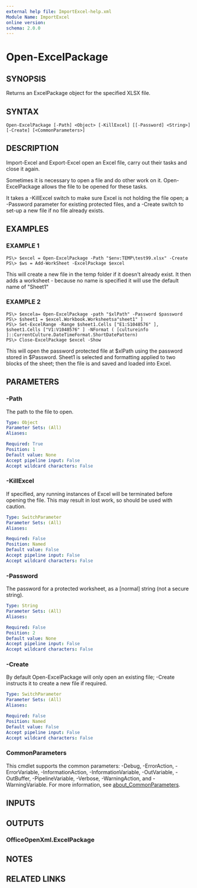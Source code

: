 ```yaml
---
external help file: ImportExcel-help.xml
Module Name: ImportExcel
online version:
schema: 2.0.0
---
```


# Open-ExcelPackage

## SYNOPSIS
Returns an ExcelPackage object for the specified XLSX file.

## SYNTAX

```
Open-ExcelPackage [-Path] <Object> [-KillExcel] [[-Password] <String>] [-Create] [<CommonParameters>]
```

## DESCRIPTION
Import-Excel and Export-Excel open an Excel file, carry out their tasks and close it again.

Sometimes it is necessary to open a file and do other work on it. Open-ExcelPackage allows the file to be opened for these tasks.

It takes a -KillExcel switch to make sure Excel is not holding the file open; a -Password parameter for existing protected files, and a -Create switch to set-up a new file if no file already exists.

## EXAMPLES

### EXAMPLE 1
```
PS\> $excel = Open-ExcelPackage -Path "$env:TEMP\test99.xlsx" -Create
PS\> $ws = Add-WorkSheet -ExcelPackage $excel
```

This will create a new file in the temp folder if it doesn't already exist. It then adds a worksheet - because no name is specified it will use the default name of "Sheet1"

### EXAMPLE 2
```
PS\> $excela= Open-ExcelPackage -path "$xlPath" -Password $password
PS\> $sheet1 = $excel.Workbook.Worksheetsa"sheet1" ]
PS\> Set-ExcelRange -Range $sheet1.Cells ["E1:S1048576" ], $sheet1.Cells ["V1:V1048576" ] -NFormat ( [cultureinfo ]::CurrentCulture.DateTimeFormat.ShortDatePattern)
PS\> Close-ExcelPackage $excel -Show

```

This will open the password protected file at $xlPath using the password stored in $Password.
Sheet1 is selected and formatting applied to two blocks of the sheet; then the file is and saved and loaded into Excel.

## PARAMETERS

### -Path
The path to the file to open.

```yaml
Type: Object
Parameter Sets: (All)
Aliases:

Required: True
Position: 1
Default value: None
Accept pipeline input: False
Accept wildcard characters: False
```

### -KillExcel
If specified, any running instances of Excel will be terminated before opening the file. This may result in lost work, so should be used with caution.

```yaml
Type: SwitchParameter
Parameter Sets: (All)
Aliases:

Required: False
Position: Named
Default value: False
Accept pipeline input: False
Accept wildcard characters: False
```

### -Password
The password for a protected worksheet, as a \[normal\] string (not a secure string).

```yaml
Type: String
Parameter Sets: (All)
Aliases:

Required: False
Position: 2
Default value: None
Accept pipeline input: False
Accept wildcard characters: False
```

### -Create
By default Open-ExcelPackage will only open an existing file; -Create instructs it to create a new file if required.

```yaml
Type: SwitchParameter
Parameter Sets: (All)
Aliases:

Required: False
Position: Named
Default value: False
Accept pipeline input: False
Accept wildcard characters: False
```

### CommonParameters
This cmdlet supports the common parameters: -Debug, -ErrorAction, -ErrorVariable, -InformationAction, -InformationVariable, -OutVariable, -OutBuffer, -PipelineVariable, -Verbose, -WarningAction, and -WarningVariable. For more information, see [about_CommonParameters](http://go.microsoft.com/fwlink/?LinkID=113216).

## INPUTS

## OUTPUTS

### OfficeOpenXml.ExcelPackage
## NOTES

## RELATED LINKS
